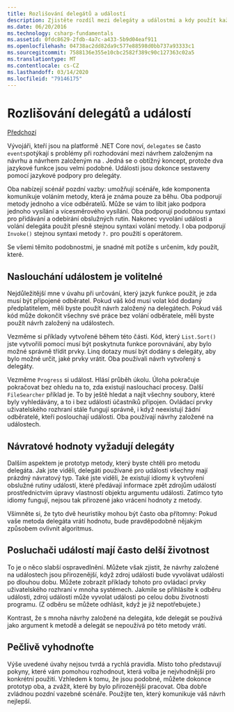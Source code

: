 ```yaml
---
title: Rozlišování delegátů a událostí
description: Zjistěte rozdíl mezi delegáty a událostmi a kdy použít každou z těchto funkcí .NET Core.
ms.date: 06/20/2016
ms.technology: csharp-fundamentals
ms.assetid: 0fdc8629-2fdb-4a7c-a433-5b9d04eaf911
ms.openlocfilehash: 04738ac2dd82da9c577e88598d0bb737a93333c1
ms.sourcegitcommit: 7588136e355e10cbc2582f389c90c127363c02a5
ms.translationtype: MT
ms.contentlocale: cs-CZ
ms.lasthandoff: 03/14/2020
ms.locfileid: "79146175"
---
```

# <a name="distinguishing-delegates-and-events"></a>Rozlišování delegátů a událostí

[Předchozí](modern-events.md)

Vývojáři, kteří jsou na platformě .NET Core noví, `delegates` se často `events`potýkají s problémy při rozhodování mezi návrhem založeným na návrhu a návrhem založeným na . Jedná se o obtížný koncept, protože dva jazykové funkce jsou velmi podobné. Události jsou dokonce sestaveny pomocí jazykové podpory pro delegáty.

Oba nabízejí scénář pozdní vazby: umožňují scénáře, kde komponenta komunikuje voláním metody, která je známa pouze za běhu. Oba podporují metody jednoho a více odběratelů. Může se vám to líbit jako podpora jednoho vysílání a vícesměrového vysílání. Oba podporují podobnou syntaxi pro přidávání a odebírání obslužných rutin. Nakonec vyvolání události a volání delegáta použít přesně stejnou syntaxi volání metody. I oba podporují `Invoke()` stejnou syntaxi metody `?.` pro použití s operátorem.

Se všemi těmito podobnostmi, je snadné mít potíže s určením, kdy použít, které.

## <a name="listening-to-events-is-optional"></a>Naslouchání událostem je volitelné

Nejdůležitější mne v úvahu při určování, který jazyk funkce použít, je zda musí být připojené odběratel. Pokud váš kód musí volat kód dodaný předplatitelem, měli byste použít návrh založený na delegátech. Pokud váš kód může dokončit všechny své práce bez volání odběratele, měli byste použít návrh založený na událostech.

Vezměme si příklady vytvořené během této části. Kód, který `List.Sort()` jste vytvořili pomocí musí být poskytnuta funkce porovnávání, aby bylo možné správně třídit prvky. Linq dotazy musí být dodány s delegáty, aby bylo možné určit, jaké prvky vrátit. Oba používali návrh vytvořený s delegáty.

Vezměme `Progress` si událost. Hlásí průběh úkolu.
Úloha pokračuje pokračovat bez ohledu na to, zda existují naslouchací procesy.
Další `FileSearcher` příklad je. To by ještě hledat a najít všechny soubory, které byly vyhledávány, a to i bez události účastníků připojen.
Ovládací prvky uživatelského rozhraní stále fungují správně, i když neexistují žádní odběratelé, kteří poslouchají události. Oba používají návrhy založené na událostech.

## <a name="return-values-require-delegates"></a>Návratové hodnoty vyžadují delegáty

Dalším aspektem je prototyp metody, který byste chtěli pro metodu delegáta. Jak jste viděli, delegáti používané pro události všechny mají prázdný návratový typ. Také jste viděli, že existují idiomy k vytvoření obslužné rutiny událostí, které předávají informace zpět zdrojům událostí prostřednictvím úpravy vlastností objektu argumentu události. Zatímco tyto idiomy fungují, nejsou tak přirozené jako vrácení hodnoty z metody.

Všimněte si, že tyto dvě heuristiky mohou být často oba přítomny: Pokud vaše metoda delegáta vrátí hodnotu, bude pravděpodobně nějakým způsobem ovlivnit algoritmus.

## <a name="event-listeners-often-have-longer-lifetimes"></a>Posluchači událostí mají často delší životnost

To je o něco slabší ospravedlnění. Můžete však zjistit, že návrhy založené na událostech jsou přirozenější, když zdroj události bude vyvolávat události po dlouhou dobu. Můžete zobrazit příklady tohoto pro ovládací prvky uživatelského rozhraní v mnoha systémech. Jakmile se přihlásíte k odběru události, zdroj události může vyvolat události po celou dobu životnosti programu.
(Z odběru se můžete odhlásit, když je již nepotřebujete.)

Kontrast, že s mnoha návrhy založené na delegáta, kde delegát se používá jako argument k metodě a delegát se nepoužívá po této metody vrátí.

## <a name="evaluate-carefully"></a>Pečlivě vyhodnoťte

Výše uvedené úvahy nejsou tvrdá a rychlá pravidla. Místo toho představují pokyny, které vám pomohou rozhodnout, která volba je nejvhodnější pro konkrétní použití. Vzhledem k tomu, že jsou podobné, můžete dokonce prototyp oba, a zvážit, které by bylo přirozenější pracovat. Oba dobře zvládnou pozdní vazebné scénáře. Použijte ten, který komunikuje váš návrh nejlepší.
